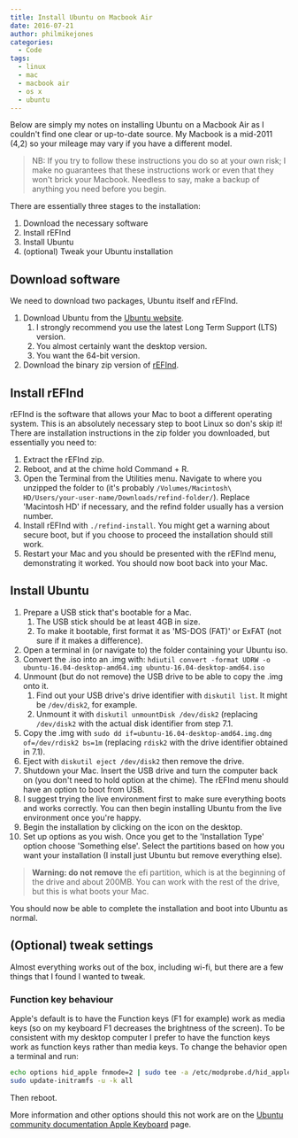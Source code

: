 ```yaml
---
title: Install Ubuntu on Macbook Air
date: 2016-07-21
author: philmikejones
categories:
  - Code
tags:
  - linux
  - mac
  - macbook air
  - os x
  - ubuntu
---
```


Below are simply my notes on installing Ubuntu on a Macbook Air as I couldn't find one clear or up-to-date source.
My Macbook is a mid-2011 (4,2) so your mileage may vary if you have a different model.

> NB: If you try to follow these instructions you do so at your own risk; I make no guarantees that these instructions work or even that they won't brick your Macbook.
> Needless to say, make a backup of anything you need before you begin.

There are essentially three stages to the installation:

1. Download the necessary software
1. Install rEFInd
1. Install Ubuntu
1. (optional) Tweak your Ubuntu installation


## Download software

We need to download two packages, Ubuntu itself and rEFInd.

1. Download Ubuntu from the [Ubuntu website](https://www.ubuntu.com/download/desktop).
    1. I strongly recommend you use the latest Long Term Support (LTS) version.
    1. You almost certainly want the desktop version.
    1. You want the 64-bit version.
1. Download the binary zip version of [rEFInd](http://www.rodsbooks.com/refind/getting.html).


## Install rEFInd

rEFInd is the software that allows your Mac to boot a different operating system.
This is an absolutely necessary step to boot Linux so don's skip it!
There are installation instructions in the zip folder you downloaded, but essentially you need to:

1. Extract the rEFInd zip.
1. Reboot, and at the chime hold Command + R.
1. Open the Terminal from the Utilities menu. Navigate to where you unzipped the folder to (it's probably `/Volumes/Macintosh\ HD/Users/your-user-name/Downloads/refind-folder/`). Replace 'Macintosh HD' if necessary, and the refind folder usually has a version number.
1. Install rEFInd with `./refind-install`. You might get a warning about secure boot, but if you choose to proceed the installation should still work.
1. Restart your Mac and you should be presented with the rEFInd menu, demonstrating it worked. You should now boot back into your Mac.


## Install Ubuntu

1. Prepare a USB stick that's bootable for a Mac.
    1. The USB stick should be at least 4GB in size.
    1. To make it bootable, first format it as 'MS-DOS (FAT)' or ExFAT (not sure if it makes a difference).
1. Open a terminal in (or navigate to) the folder containing your Ubuntu iso.
1. Convert the .iso into an .img with: `hdiutil convert -format UDRW -o ubuntu-16.04-desktop-amd64.img ubuntu-16.04-desktop-amd64.iso`
1. Unmount (but do not remove) the USB drive to be able to copy the .img onto it. 
    1. Find out your USB drive's drive identifier with `diskutil list`. It might be `/dev/disk2`, for example.
    1. Unmount it with `diskutil unmountDisk /dev/disk2` (replacing `/dev/disk2` with the actual disk identifier from step 7.1.
1. Copy the .img with `sudo dd if=ubuntu-16.04-desktop-amd64.img.dmg of=/dev/rdisk2 bs=1m` (replacing `rdisk2` with the drive identifier obtained in 7.1).
1. Eject with `diskutil eject /dev/disk2` then remove the drive.
1. Shutdown your Mac. Insert the USB drive and turn the computer back on (you don't need to hold option at the chime). The rEFInd menu should have an option to boot from USB.
1. I suggest trying the live environment first to make sure everything boots and works correctly. You can then begin installing Ubuntu from the live environment once you're happy.
1. Begin the installation by clicking on the icon on the desktop.
1. Set up options as you wish. Once you get to the 'Installation Type' option choose 'Something else'. Select the partitions based on how you want your installation (I install just Ubuntu but remove everything else).

> **Warning: do not remove** the efi partition, which is at the beginning of the drive and about 200MB.
You can work with the rest of the drive, but this is what boots your Mac.

You should now be able to complete the installation and boot into Ubuntu as normal. 

## (Optional) tweak settings

Almost everything works out of the box, including wi-fi, but there are a few things that I found I wanted to tweak.

### Function key behaviour

Apple's default is to have the Function keys (F1 for example) work as media keys (so on my keyboard F1 decreases the brightness of the screen).
To be consistent with my desktop computer I prefer to have the function keys work as function keys rather than media keys.
To change the behavior open a terminal and run:

```bash
echo options hid_apple fnmode=2 | sudo tee -a /etc/modprobe.d/hid_apple.conf
sudo update-initramfs -u -k all
```

Then reboot.

More information and other options should this not work are on the [Ubuntu community documentation Apple Keyboard](https://help.ubuntu.com/community/AppleKeyboard#Corrections) page.
